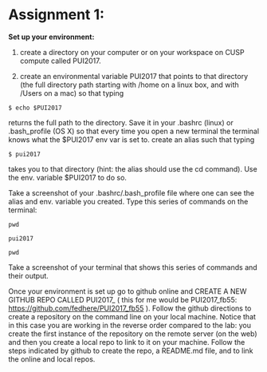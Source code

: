 # Assignment 1: 

**Set up your environment:**

1. create a directory on your computer or on your workspace on CUSP compute called PUI2017. 

2. create an environmental variable PUI2017 that points to that directory (the full directory path starting with /home on a linux box, and with /Users on a mac) so that typing 

```
$ echo $PUI2017
```
returns the full path to the directory. Save  it in your .bashrc (linux) or .bash_profile (OS X) so that every time you open a new terminal the terminal knows what the $PUI2017 env var is set to.
create an alias such that typing 

```
$ pui2017
```
takes you to that directory (hint: the alias should use the cd command). Use the env. variable $PUI2017 to do so. 

Take a screenshot of your .bashrc/.bash_profile file where one can see the alias and env. variable you created. Type this series of commands on the terminal:

``` 
pwd

pui2017

pwd
```
Take a screenshot of your terminal that shows this series of commands and their output. 

Once your environment is set up go to github online and CREATE A NEW GITHUB REPO CALLED PUI2017_<NYUid> ( this for me would be PUI2017_fb55: https://github.com/fedhere/PUI2017_fb55 ). Follow the github directions to create a repository on the command line on your local machine.  Notice that in this case you are working in the reverse order compared to the lab: you create the first instance of the repository on the remote server (on the web) and then you create a local repo to link to it on your machine. Follow the steps indicated by github to create the repo, a README.md file, and to link the online and local repos. 

